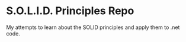 # S.O.L.I.D. Principles Repo

My attempts to learn about the SOLID principles and apply them to .net code.
